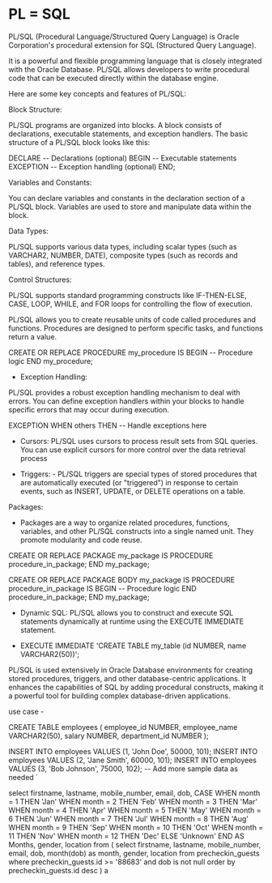 # PL = SQL 


PL/SQL (Procedural Language/Structured Query Language) is Oracle Corporation's procedural extension for SQL (Structured Query Language). 

It is a powerful and flexible programming language that is closely integrated with the Oracle Database. PL/SQL allows developers to write procedural code that can be executed directly within the database engine.


Here are some key concepts and features of PL/SQL:


Block Structure:

PL/SQL programs are organized into blocks. A block consists of declarations, executable statements, and exception handlers. The basic structure of a PL/SQL block looks like this:

DECLARE
  -- Declarations (optional)
BEGIN
  -- Executable statements
EXCEPTION
  -- Exception handling (optional)
END;



Variables and Constants:

You can declare variables and constants in the declaration section of a PL/SQL block. Variables are used to store and manipulate data within the block.


Data Types:

PL/SQL supports various data types, including scalar types (such as VARCHAR2, NUMBER, DATE), composite types (such as records and tables), and reference types.




Control Structures:

PL/SQL supports standard programming constructs like IF-THEN-ELSE, CASE, LOOP, WHILE, and FOR loops for controlling the flow of execution.


PL/SQL allows you to create reusable units of code called procedures and functions. Procedures are designed to perform specific tasks, and functions return a value.



CREATE OR REPLACE PROCEDURE my_procedure
IS
BEGIN
  -- Procedure logic
END my_procedure;

- Exception Handling:

PL/SQL provides a robust exception handling mechanism to deal with errors. You can define exception handlers within your blocks to handle specific errors that may occur during execution.


EXCEPTION
  WHEN others THEN
    -- Handle exceptions here

-  Cursors: PL/SQL uses cursors to process result sets from SQL queries. You can use explicit cursors for more control over the data retrieval process

-  Triggers: -  PL/SQL triggers are special types of stored procedures that are automatically executed (or "triggered") in response to certain events, such as INSERT, UPDATE, or DELETE operations on a table.

Packages:
-  Packages are a way to organize related procedures, functions, variables, and other PL/SQL constructs into a single named unit. They promote modularity and code reuse.


CREATE OR REPLACE PACKAGE my_package
IS
  PROCEDURE procedure_in_package;
END my_package;

CREATE OR REPLACE PACKAGE BODY my_package
IS
  PROCEDURE procedure_in_package
  IS
  BEGIN
    -- Procedure logic
  END procedure_in_package;
END my_package;

-  Dynamic SQL:
        PL/SQL allows you to construct and execute SQL statements dynamically at runtime using the EXECUTE IMMEDIATE statement.
   
- EXECUTE IMMEDIATE 'CREATE TABLE my_table (id NUMBER, name VARCHAR2(50))';


PL/SQL is used extensively in Oracle Database environments for creating stored procedures, triggers, and other database-centric applications.
It enhances the capabilities of SQL by adding procedural constructs, making it a powerful tool for building complex database-driven applications.




use  case - 



CREATE TABLE employees (
   employee_id NUMBER,
   employee_name VARCHAR2(50),
   salary NUMBER,
   department_id NUMBER
);

INSERT INTO employees VALUES (1, 'John Doe', 50000, 101);
INSERT INTO employees VALUES (2, 'Jane Smith', 60000, 101);
INSERT INTO employees VALUES (3, 'Bob Johnson', 75000, 102);
-- Add more sample data as needed
`


select
  firstname,
  lastname,
  mobile_number,
  email,
  dob,
  CASE
    WHEN month = 1 THEN 'Jan'
    WHEN month = 2 THEN 'Feb'
    WHEN month = 3 THEN 'Mar'
    WHEN month = 4 THEN 'Apr'
    WHEN month = 5 THEN 'May'
    WHEN month = 6 THEN 'Jun'
    WHEN month = 7 THEN 'Jul'
    WHEN month = 8 THEN 'Aug'
    WHEN month = 9 THEN 'Sep'
    WHEN month = 10 THEN 'Oct'
    WHEN month = 11 THEN 'Nov'
    WHEN month = 12 THEN 'Dec'
    ELSE 'Unknown'
  END AS Months,
  gender,
  location
from
  (
    select
      firstname,
      lastname,
      mobile_number,
      email,
      dob,
      month(dob) as month,
      gender,
      location
    from
      precheckin_guests
    where
      precheckin_guests.id >= '88683'
      and dob is not null
    order by
      precheckin_guests.id desc
  ) a




